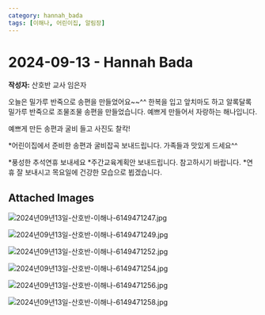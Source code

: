 ```yaml
---
category: hannah_bada
tags: [이해나, 어린이집, 알림장]
---
```


# 2024-09-13 - Hannah Bada

**작성자:** 산호반 교사 임은자  

오늘은 밀가루 반죽으로 송편을 만들었어요~~^^
한복을 입고 앞치마도 하고 알록달록 밀가루 반죽으로 조물조물 송편을 만들었습니다.   예쁘게 만들어서 자랑하는 해나입니다.

예쁘게 만든 송편과 굴비 들고 사진도 찰칵! 

*어린이집에서 준비한 송편과     굴비잡곡 보내드립니다. 가족들과 맛있게 드세요^^

*풍성한 추석연휴 보내세요 
*주간교육계획안 보내드립니다. 참고하시기 바랍니다.
*연휴 잘 보내시고 목요일에 건강한 모습으로 뵙겠습니다.

## Attached Images
![2024년09년13일-산호반-이해나-6149471247.jpg](d:\Users\hannah\Downloads\kids\photo\2024년09년13일-산호반-이해나-6149471247.jpg)

![2024년09년13일-산호반-이해나-6149471249.jpg](d:\Users\hannah\Downloads\kids\photo\2024년09년13일-산호반-이해나-6149471249.jpg)

![2024년09년13일-산호반-이해나-6149471252.jpg](d:\Users\hannah\Downloads\kids\photo\2024년09년13일-산호반-이해나-6149471252.jpg)

![2024년09년13일-산호반-이해나-6149471254.jpg](d:\Users\hannah\Downloads\kids\photo\2024년09년13일-산호반-이해나-6149471254.jpg)

![2024년09년13일-산호반-이해나-6149471256.jpg](d:\Users\hannah\Downloads\kids\photo\2024년09년13일-산호반-이해나-6149471256.jpg)

![2024년09년13일-산호반-이해나-6149471258.jpg](d:\Users\hannah\Downloads\kids\photo\2024년09년13일-산호반-이해나-6149471258.jpg)


